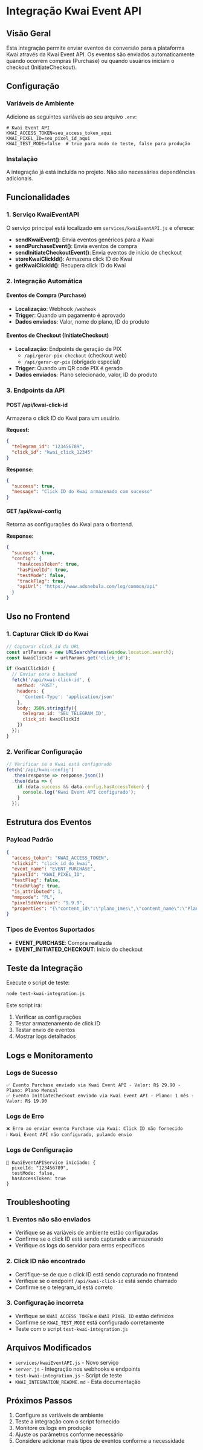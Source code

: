 # Integração Kwai Event API

## Visão Geral

Esta integração permite enviar eventos de conversão para a plataforma Kwai através da Kwai Event API. Os eventos são enviados automaticamente quando ocorrem compras (Purchase) ou quando usuários iniciam o checkout (InitiateCheckout).

## Configuração

### Variáveis de Ambiente

Adicione as seguintes variáveis ao seu arquivo `.env`:

```env
# Kwai Event API
KWAI_ACCESS_TOKEN=seu_access_token_aqui
KWAI_PIXEL_ID=seu_pixel_id_aqui
KWAI_TEST_MODE=false  # true para modo de teste, false para produção
```

### Instalação

A integração já está incluída no projeto. Não são necessárias dependências adicionais.

## Funcionalidades

### 1. Serviço KwaiEventAPI

O serviço principal está localizado em `services/kwaiEventAPI.js` e oferece:

- **sendKwaiEvent()**: Envia eventos genéricos para a Kwai
- **sendPurchaseEvent()**: Envia eventos de compra
- **sendInitiateCheckoutEvent()**: Envia eventos de início de checkout
- **storeKwaiClickId()**: Armazena click ID do Kwai
- **getKwaiClickId()**: Recupera click ID do Kwai

### 2. Integração Automática

#### Eventos de Compra (Purchase)
- **Localização**: Webhook `/webhook`
- **Trigger**: Quando um pagamento é aprovado
- **Dados enviados**: Valor, nome do plano, ID do produto

#### Eventos de Checkout (InitiateCheckout)
- **Localização**: Endpoints de geração de PIX
  - `/api/gerar-pix-checkout` (checkout web)
  - `/api/gerar-qr-pix` (obrigado especial)
- **Trigger**: Quando um QR code PIX é gerado
- **Dados enviados**: Plano selecionado, valor, ID do produto

### 3. Endpoints da API

#### POST /api/kwai-click-id
Armazena o click ID do Kwai para um usuário.

**Request:**
```json
{
  "telegram_id": "123456789",
  "click_id": "kwai_click_12345"
}
```

**Response:**
```json
{
  "success": true,
  "message": "Click ID do Kwai armazenado com sucesso"
}
```

#### GET /api/kwai-config
Retorna as configurações do Kwai para o frontend.

**Response:**
```json
{
  "success": true,
  "config": {
    "hasAccessToken": true,
    "hasPixelId": true,
    "testMode": false,
    "trackFlag": true,
    "apiUrl": "https://www.adsnebula.com/log/common/api"
  }
}
```

## Uso no Frontend

### 1. Capturar Click ID do Kwai

```javascript
// Capturar click_id da URL
const urlParams = new URLSearchParams(window.location.search);
const kwaiClickId = urlParams.get('click_id');

if (kwaiClickId) {
  // Enviar para o backend
  fetch('/api/kwai-click-id', {
    method: 'POST',
    headers: {
      'Content-Type': 'application/json'
    },
    body: JSON.stringify({
      telegram_id: 'SEU_TELEGRAM_ID',
      click_id: kwaiClickId
    })
  });
}
```

### 2. Verificar Configuração

```javascript
// Verificar se o Kwai está configurado
fetch('/api/kwai-config')
  .then(response => response.json())
  .then(data => {
    if (data.success && data.config.hasAccessToken) {
      console.log('Kwai Event API configurado');
    }
  });
```

## Estrutura dos Eventos

### Payload Padrão

```json
{
  "access_token": "KWAI_ACCESS_TOKEN",
  "clickid": "click_id_do_kwai",
  "event_name": "EVENT_PURCHASE",
  "pixelId": "KWAI_PIXEL_ID",
  "testFlag": false,
  "trackFlag": true,
  "is_attributed": 1,
  "mmpcode": "PL",
  "pixelSdkVersion": "9.9.9",
  "properties": "{\"content_id\":\"plano_1mes\",\"content_name\":\"Plano Mensal\",\"content_type\":\"product\",\"currency\":\"BRL\",\"value\":29.9}"
}
```

### Tipos de Eventos Suportados

- **EVENT_PURCHASE**: Compra realizada
- **EVENT_INITIATED_CHECKOUT**: Início do checkout

## Teste da Integração

Execute o script de teste:

```bash
node test-kwai-integration.js
```

Este script irá:
1. Verificar as configurações
2. Testar armazenamento de click ID
3. Testar envio de eventos
4. Mostrar logs detalhados

## Logs e Monitoramento

### Logs de Sucesso
```
✅ Evento Purchase enviado via Kwai Event API - Valor: R$ 29.90 - Plano: Plano Mensal
✅ Evento InitiateCheckout enviado via Kwai Event API - Plano: 1 mês - Valor: R$ 19.90
```

### Logs de Erro
```
❌ Erro ao enviar evento Purchase via Kwai: Click ID não fornecido
ℹ️ Kwai Event API não configurado, pulando envio
```

### Logs de Configuração
```
🎯 KwaiEventAPIService iniciado: {
  pixelId: "123456789",
  testMode: false,
  hasAccessToken: true
}
```

## Troubleshooting

### 1. Eventos não são enviados
- Verifique se as variáveis de ambiente estão configuradas
- Confirme se o click ID está sendo capturado e armazenado
- Verifique os logs do servidor para erros específicos

### 2. Click ID não encontrado
- Certifique-se de que o click ID está sendo capturado no frontend
- Verifique se o endpoint `/api/kwai-click-id` está sendo chamado
- Confirme se o telegram_id está correto

### 3. Configuração incorreta
- Verifique se `KWAI_ACCESS_TOKEN` e `KWAI_PIXEL_ID` estão definidos
- Confirme se `KWAI_TEST_MODE` está configurado corretamente
- Teste com o script `test-kwai-integration.js`

## Arquivos Modificados

- `services/kwaiEventAPI.js` - Novo serviço
- `server.js` - Integração nos webhooks e endpoints
- `test-kwai-integration.js` - Script de teste
- `KWAI_INTEGRATION_README.md` - Esta documentação

## Próximos Passos

1. Configure as variáveis de ambiente
2. Teste a integração com o script fornecido
3. Monitore os logs em produção
4. Ajuste os parâmetros conforme necessário
5. Considere adicionar mais tipos de eventos conforme a necessidade
